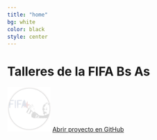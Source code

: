 ```yaml
---
title: "home"
bg: white
color: black
style: center
---
```



# Talleres de la FIFA Bs As

<img width="100" src="img/logo_fifa.jpg">


<span id="forkongithub">
  <a href="{{ site.source_link }}" class="bg-blue">
    Abrir proyecto en GitHub
  </a>
</span>
